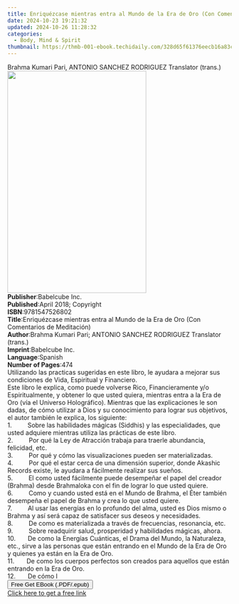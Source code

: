 ```yaml
---
title: Enriquézcase mientras entra al Mundo de la Era de Oro (Con Comentarios de Meditación) | Free Book
date: 2024-10-23 19:21:32
updated: 2024-10-26 11:28:32
categories:
  - Body, Mind & Spirit
thumbnail: https://thmb-001-ebook.techidaily.com/328d65f61376eecb16a83c51cda9a9ad6c9f1b8e1357f66e2648cce0c550e621.jpg
---
```

<main id="book-container">
  <div class="flex flex-col">
    <div class="book-brief flex-1 py-6 px-4 sm:p-6 md:py-10 md:px-8">
      <!-- brief-->
      <div class="book-brief-main">
        Brahma Kumari Pari, ANTONIO SANCHEZ RODRIGUEZ Translator (trans.)
      </div>
    </div>
    <div
      class="book-meta-info flex-1 grid gap-4 col-start-1 col-end-3 row-start-1 sm:mb-6 sm:grid-cols-4 lg:gap-6 lg:col-start-2 lg:row-end-6 lg:row-span-6 lg:mb-0"
    >
      <div
        class="book-meta-info-left place-content-center mt-4 p-4 text-sm leading-6 col-start-2 col-span-2 dark:text-slate-400"
      >
        <img
          class="w-full h-500 object-cover rounded-lg sm:h-255 sm:col-span-2 lg:col-span-full"
          src="https://img-001-ebook.techidaily.com/11a1c645efdcc50c0e224705bd3b3b7ac67c13ac7e84372b30e52b8ca0c52124.jpg"
          alt=""
          width="312"
          height="500"
        />
      </div>
      <div
        class="book-meta-info-right mt-2 col-start-1 row-start-2 col-span-3 self-center"
      >
        <!-- meta data  -->
        <div class="flex flex-col px-4 md:px-8">
          <div class="flex-1">
            <strong>Publisher</strong>:<span class="px-2">Babelcube Inc.</span>
          </div>
          <div class="flex-1">
            <strong>Published</strong>:<span class="px-2"
              >April 2018; Copyright</span
            >
          </div>
          <div class="flex-1">
            <strong>ISBN</strong>:<span class="px-2">9781547526802</span>
          </div>
          <div class="flex-1">
            <strong>Title</strong>:<span class="px-2"
              >Enriquézcase mientras entra al Mundo de la Era de Oro (Con
              Comentarios de Meditación)</span
            >
          </div>
          <div class="flex-1">
            <strong>Author</strong>:<span class="px-2"
              >Brahma Kumari Pari; ANTONIO SANCHEZ RODRIGUEZ Translator
              (trans.)</span
            >
          </div>
          <div class="flex-1">
            <strong>Imprint</strong>:<span class="px-2">Babelcube Inc.</span>
          </div>
          <div class="flex-1">
            <strong>Language</strong>:<span class="px-2">Spanish</span>
          </div>
          <div class="flex-1">
            <strong>Number of Pages</strong>:<span class="px-2">474</span>
          </div>
        </div>
      </div>
    </div>
    <div class="book-description flex-1 py-6 px-4 sm:p-6 md:py-10 md:px-8">
      <div class="book-description-main">
        <div accordion-content="" id="description">
          Utilizando las practicas sugeridas en este libro, le ayudara a mejorar
          sus condiciones de Vida, Espiritual y Financiero.<br />Este libro le
          explica, como puede volverse Rico, Financieramente y/o
          Espiritualmente, y obtener lo que usted quiera, mientras entra a la
          Era de Oro (vía el Universo Holográfico). Mientras que las
          explicaciones le son dadas, de cómo utilizar a Dios y su conocimiento
          para lograr sus objetivos, el autor también le explica, los
          siguiente:<br />1.&nbsp;&nbsp;&nbsp;&nbsp;&nbsp;&nbsp;&nbsp;&nbsp;
          Sobre las habilidades mágicas (Siddhis) y las especialidades, que
          usted adquiere mientras utiliza las prácticas de este libro.<br />2.&nbsp;&nbsp;&nbsp;&nbsp;&nbsp;&nbsp;&nbsp;&nbsp;
          Por qué la Ley de Atracción trabaja para traerle abundancia,
          felicidad, etc.<br />3.&nbsp;&nbsp;&nbsp;&nbsp;&nbsp;&nbsp;&nbsp;&nbsp;
          Por qué y cómo las visualizaciones pueden ser materializadas.<br />4.&nbsp;&nbsp;&nbsp;&nbsp;&nbsp;&nbsp;&nbsp;&nbsp;
          Por qué el estar cerca de una dimensión superior, donde Akashic
          Records existe, le ayudara a fácilmente realizar sus sueños.<br />5.&nbsp;&nbsp;&nbsp;&nbsp;&nbsp;&nbsp;&nbsp;&nbsp;
          El como usted fácilmente puede desempeñar el papel del creador
          (Brahma) desde Brahmaloka con el fin de lograr lo que usted quiere.<br />6.&nbsp;&nbsp;&nbsp;&nbsp;&nbsp;&nbsp;&nbsp;&nbsp;
          Como y cuando usted está en el Mundo de Brahma, el Éter también
          desempeña el papel de Brahma y crea lo que usted quiere.<br />7.&nbsp;&nbsp;&nbsp;&nbsp;&nbsp;&nbsp;&nbsp;&nbsp;
          Al usar las energías en lo profundo del alma, usted es Dios mismo o
          Brahma y así será capaz de satisfacer sus deseos y necesidades.<br />8.&nbsp;&nbsp;&nbsp;&nbsp;&nbsp;&nbsp;&nbsp;&nbsp;
          De como es materializada a través de frecuencias, resonancia, etc.<br />9.&nbsp;&nbsp;&nbsp;&nbsp;&nbsp;&nbsp;&nbsp;&nbsp;
          Sobre readquirir salud, prosperidad y habilidades mágicas, ahora.<br />10.&nbsp;&nbsp;&nbsp;&nbsp;&nbsp;&nbsp;
          De como la Energías Cuánticas, el Drama del Mundo, la Naturaleza,
          etc., sirve a las personas que están entrando en el Mundo de la Era de
          Oro y quienes ya están en la Era de Oro.<br />11.&nbsp;&nbsp;&nbsp;&nbsp;&nbsp;&nbsp;
          De como los cuerpos perfectos son creados para aquellos que están
          entrando en la Era de Oro.<br />12.&nbsp;&nbsp;&nbsp;&nbsp;&nbsp;&nbsp;
          De cómo l
        </div>
        <div class="accordion-fader"></div>
      </div>
    </div>
    <div class="book-excerpts flex-1 py-6 px-4 sm:p-6 md:py-10 md:px-8"></div>
    <div
      class="book-about-author flex-1 py-6 px-4 sm:p-6 md:py-10 md:px-8"
    ></div>
    <div class="book-free-get flex-1 py-6 px-4 sm:p-6 md:py-10 md:px-8">
      <button
        id="btn-free-get"
        class="bg-blue-500 hover:bg-blue-700 text-white font-bold py-2 px-4 rounded"
      >
        Free Get EBook (.PDF/.epub)
      </button>
      <div id="countdown-display" class="px-2 text-lg mt-2"></div>
      <a
        id="free-link"
        class="hidden bg-blue-500 hover:bg-blue-700 text-white font-bold py-2 px-4 rounded"
        href="https://www.ebooks.com/en-us/book/96182300/enriqu-zcase-mientras-entra-al-mundo-de-la-era-de-oro-con-comentarios-de-meditaci-n/brahma-kumari-pari/"
        target="_blank"
        >Click here to get a free link</a
      >
    </div>
    <script>
      let countdownTime = 0;
      let countdownInterval = null;
      document
        .getElementById('btn-free-get')
        .addEventListener('click', startCountdown);
      function startCountdown() {
        countdownTime = new Date().getTime() + 60000 * 3;
        countdownInterval = setInterval(updateCountdown, 1000);
        document.getElementById('btn-free-get').disabled = true;
        document
          .getElementById('btn-free-get')
          .classList.add('bg-gray-500', 'cursor-not-allowed');
      }
      function updateCountdown() {
        let currentTime = new Date().getTime();
        let timeLeft = countdownTime - currentTime;
        let secondsLeft = Math.floor(timeLeft / 1000);
        document.getElementById('countdown-display').innerHTML =
          `Remaining time: ${secondsLeft} seconds.`;
        if (secondsLeft <= 0) {
          clearInterval(countdownInterval);
          document.getElementById('btn-free-get').classList.add('hidden');
          document.getElementById('free-link').classList.remove('hidden');
          document.getElementById('countdown-display').innerHTML = '';
        }
      }
    </script>
  </div>
</main>
